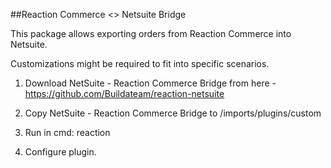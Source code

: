 ##Reaction Commerce <> Netsuite Bridge

This package allows exporting orders from Reaction Commerce into Netsuite. 

Customizations might be required to fit into specific scenarios.


1. Download NetSuite - Reaction Commerce Bridge from here - https://github.com/Buildateam/reaction-netsuite

2. Copy NetSuite - Reaction Commerce Bridge to /imports/plugins/custom

3. Run in cmd: reaction

4. Configure plugin.
